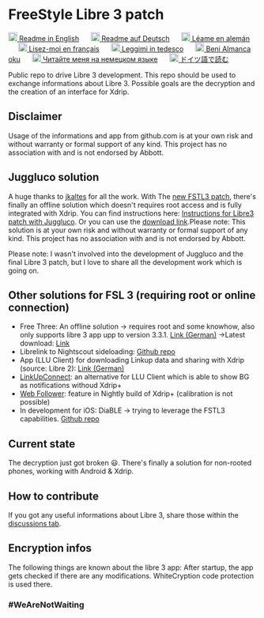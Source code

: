 # FreeStyle Libre 3 patch

<a href="README.md"><img alt="EN" src="https://user-images.githubusercontent.com/65506676/190852356-073bf576-6e3a-45f3-a658-be1c4a8d7286.png" width="18px" /> Readme in English</a>
&nbsp;&nbsp;&nbsp;&nbsp;
<a href="README.de.md"><img  alt="DE" src="https://user-images.githubusercontent.com/65506676/190851702-b2699677-462a-4a5a-b23e-efb1cad56890.png" width="18px" /> Readme auf Deutsch</a>
&nbsp;&nbsp;&nbsp;&nbsp;
<a href="README.es.md"><img alt="ES" src="https://user-images.githubusercontent.com/65506676/194781638-ef763678-e823-4e1d-a5c6-8f616c7a8cdb.jpg" width="18px" /> Léame en alemán</a>
&nbsp;&nbsp;&nbsp;&nbsp;
<a href="README.fr.md"><img alt="FR" src="https://user-images.githubusercontent.com/65506676/194781642-27c4505f-fc0d-4ddf-a886-21104cdd034f.png" width="18px" /> Lisez-moi en français</a>
&nbsp;&nbsp;&nbsp;&nbsp;
<a href="README.it.md"><img alt="IT" src="https://user-images.githubusercontent.com/65506676/194781648-31d459f3-4471-403d-b6ae-0e3c8535d2ab.svg" width="18px" /> Leggimi in tedesco</a>
&nbsp;&nbsp;&nbsp;&nbsp;
<a href="README.tr.md"><img alt="TR" src="https://user-images.githubusercontent.com/65506676/194781679-b757eafc-fac5-4d34-be78-624e3725cecd.png" width="18px" /> Beni Almanca oku</a>
&nbsp;&nbsp;&nbsp;&nbsp;
<a href="README.ru.md"><img alt="RU" src="https://user-images.githubusercontent.com/65506676/194781655-fcdbba1e-ee4a-4e15-9da6-f7474128a60a.png" width="18px" /> Читайте меня на немецком языке</a>
&nbsp;&nbsp;&nbsp;&nbsp;
<a href="README.ja.md"><img alt="JA" src="https://user-images.githubusercontent.com/65506676/194781651-fdb00a1b-cc5c-42b4-b4ac-86c816d62251.png" width="18px" /> ドイツ語で読む</a>
&nbsp;&nbsp;&nbsp;&nbsp;

Public repo to drive Libre 3 development. This repo should be used to exchange informations about Libre 3. Possible goals are the decryption and the creation of an interface for Xdrip.

## Disclaimer

Usage of the informations and app from github.com is at your own risk and without warranty or formal support of any kind. This project has no association with and is not endorsed by Abbott.

## Juggluco solution

A huge thanks to [jkaltes](http://jkaltes.byethost16.com/) for all the work. With The [new FSTL3 patch](http://jkaltes.byethost16.com/Juggluco/libre3/), there's finally an offline solution which doesn't requires root access and is fully integrated with Xdrip. You can find instructions here: [Instructions for Libre3 patch with Juggluco](./Juggluco-solution/instructions/en/instructions.md). Or you can use the [download link](./Juggluco-solution/versions/latest/Libre-3-patch.apk?raw=1).Please note: This solution is at your own risk and without warranty or formal support of any kind. This project has no association with and is not endorsed by Abbott.

Please note: I wasn't involved into the development of Juggluco and the final Libre 3 patch, but I love to share all the development work which is going on.

## Other solutions for FSL 3 (requiring root or online connection)

- Free Three: An offline solution -> requires root and some knowhow, also only supports libre 3 app upp to version 3.3.1. [Link (German)](https://insulinclub.de/index.php?thread/33795-free-three-ein-xposed-lsposed-modul-f%C3%BCr-libre-3-aktueller-wert-am-sperrbildschir/)
    ->Latest download: [Link](https://mega.nz/file/H51h3ILS#65mfhvDvPbtnbdWSOeXHHNxABDD60nP7iODxaDN_QPk)
- Librelink to Nightscout sideloading: [Github repo](https://github.com/timoschlueter/nightscout-librelink-up)
- App (LLU Client) for downloading Linkup data and sharing with Xdrip (source: Libre 2): [Link (German)](https://insulinclub.de/index.php?thread/33987-llu-client/&postID=654144#post654144)
- [LinkUpConnect](https://github.com/cmtjk/LinkUpConnect): an alternative for LLU Client which is able to show BG as notifications withoud Xdrip+
- [Web Follower](https://xdrip.readthedocs.io/en/latest/install/webfollower/): feature in Nightly build of Xdrip+ (calibration is not possible)
- In development for iOS: DiaBLE -> trying to leverage the FSTL3 capabilities. [Github repo](https://github.com/gui-dos/DiaBLE)

## Current state

The decryption just got broken :smiley:. There's finally a solution for non-rooted phones, working with Android & Xdrip.

## How to contribute

If you got any useful informations about Libre 3, share those within the [discussions tab](https://github.com/maheini/FreeStyle-Libre-3-patch/discussions).

## Encryption infos

The following things are known about the libre 3 app: After startup, the app gets checked if there are any modifications. WhiteCryption code protection is used there.

### #WeAreNotWaiting

